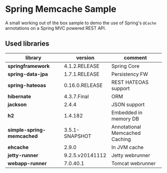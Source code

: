Spring Memcache Sample
======================

A small working out of the box sample to demo the use of Spring's `@Cache` annotations on a Spring MVC powered REST API.

## Used libraries ##


library | version | comment
----|------|----
 **springframework** | 4.1.2.RELEASE | Spring Core
 **spring-data-jpa** | 1.7.1.RELEASE | Persistency FW
 **spring-hateoas** | 0.16.0.RELEASE | REST HATEOAS support
 **hibernate** | 4.3.7.Final | ORM
 **jackson** | 2.4.4 | JSON support
 **h2** | 1.4.182 | Embedded in memory DB
 **simple-spring-memcached** | 3.5.1-SNAPSHOT | Annotational Memcached Caching
 **ehcache** | 2.9.0 | In JVM cache
 **jetty-runner** | 9.2.5.v20141112 | Jetty webrunner
 **webapp-runner** | 7.0.40.1 | Tomcat webrunner


